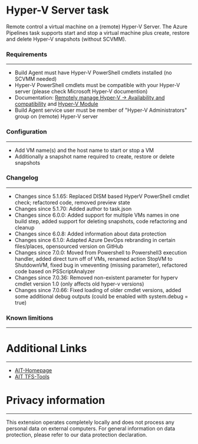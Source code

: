 # Hyper-V Server task

Remote control a virtual machine on a (remote) Hyper-V Server. The Azure Pipelines task supports start and stop a virtual machine plus create, restore and delete Hyper-V snapshots (without SCVMM). 

### Requirements
-------
* Build Agent must have Hyper-V PowerShell cmdlets installed (no SCVMM needed)
* Hyper-V PowerShell cmdlets must be compatible with your Hyper-V server (please check Microsoft Hyper-V documention)
* Documentation: [Remotely manage Hyper-V -> Availability and compatibility](https://technet.microsoft.com/en-us/library/dn632582.aspx)
and [Hyper-V Module](https://technet.microsoft.com/itpro/powershell/windows/hyper-v/index)
* Build Agent service user must be member of "Hyper-V Administrators" group on (remote) Hyper-V server

### Configuration
-------
* Add VM name(s) and the host name to start or stop a VM
* Additionally a snapshot name required to create, restore or delete snapshots

### Changelog ###
-------
* Changes since 5.1.65: Replaced DISM based HyperV PowerShell cmdlet check; refactored code, removed preview state  
* Changes since 5.1.70: Added author to task.json
* Changes since 6.0.0: Added support for multiple VMs names in one build step, added support for deleting snapshots, code refactoring and cleanup
* Changes since 6.0.8: Added information about data protection
* Changes since 6.1.0: Adapted Azure DevOps rebranding in certain files/places, opensourced version on GitHub
* Changes since 7.0.0: Moved from Powershell to Powershell3 execution handler, added direct turn off of VMs, renamed action StopVM to ShutdownVM, fixed bug in vmeventing (missing parameter), refactored code based on PSScriptAnalyzer
* Changes since 7.0.36: Removed non-existent parameter for hyperv cmdlet version 1.0 (only affects old hyper-v versions)
* Changes since 7.0.66: Fixed loading of older cmdlet versions, added some additional debug outputs (could be enabled with system.debug = true)

### Known limitions
-------

# Additional Links
-------
* [AIT-Homepage](http://www.aitgmbh.de/)
* [AIT TFS-Tools](http://www.aitgmbh.de/downloads/team-foundation-server-tools.html)

# Privacy information
-------
This extension operates completely locally and does not process any personal data on external computers. 
For general information on data protection, please refer to our data protection declaration.